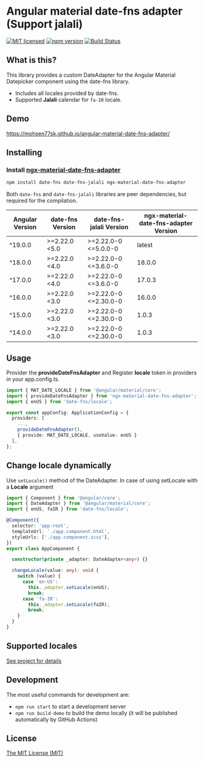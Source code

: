 # Angular material date-fns adapter (Support jalali)

[![MIT licensed](https://img.shields.io/badge/license-MIT-blue.svg)](LICENSE) [![npm version](https://badge.fury.io/js/ngx-material-date-fns-adapter.svg)](http://badge.fury.io/js/ngx-material-date-fns-adapter) [![Build Status](https://github.com/mohsen77sk/angular-material-date-fns-adapter/workflows/main/badge.svg)](https://github.com/mohsen77sk/angular-material-date-fns-adapter/actions)

## What is this?

This library provides a custom DateAdapter for the Angular Material Datepicker component using the date-fns library.

* Includes all locales provided by date-fns.
* Supported **Jalali** calendar for `fa-IR` locale.

## Demo

<https://mohsen77sk.github.io/angular-material-date-fns-adapter/>

## Installing

### Install [ngx-material-date-fns-adapter](https://www.npmjs.com/package/ngx-material-date-fns-adapter)

```sh
npm install date-fns date-fns-jalali ngx-material-date-fns-adapter
```

Both `date-fns` and `date-fns-jalali` libraries are peer dependencies, but required for the compilation.

| Angular Version | date-fns Version | date-fns-jalali Version | ngx-material-date-fns-adapter Version |
| --------------- | ---------------- | ----------------------- | ------------------------------------- |
| ^19.0.0         | >=2.22.0 <5.0    | >=2.22.0-0 <=5.0.0-0    | latest                                |
| ^18.0.0         | >=2.22.0 <4.0    | >=2.22.0-0 <=3.6.0-0    | 18.0.0                                |
| ^17.0.0         | >=2.22.0 <4.0    | >=2.22.0-0 <=3.6.0-0    | 17.0.3                                |
| ^16.0.0         | >=2.22.0 <3.0    | >=2.22.0-0 <=2.30.0-0   | 16.0.0                                |
| ^15.0.0         | >=2.22.0 <3.0    | >=2.22.0-0 <=2.30.0-0   | 1.0.3                                 |
| ^14.0.0         | >=2.22.0 <3.0    | >=2.22.0-0 <=2.30.0-0   | 1.0.3                                 |

## Usage

Provider the **provideDateFnsAdapter** and Register **locale** token in providers in your app.config.ts.

  ```typescript
  import { MAT_DATE_LOCALE } from '@angular/material/core';
  import { provideDateFnsAdapter } from 'ngx-material-date-fns-adapter';
  import { enUS } from 'date-fns/locale';

  export const appConfig: ApplicationConfig = {
    providers: [
      ...,
      provideDateFnsAdapter(),
      { provide: MAT_DATE_LOCALE, useValue: enUS }
    ],
  };
  ```

## Change locale dynamically

Use `setLocale()` method of the DateAdapter. In case of using setLocale with a **Locale** argument

```typescript
import { Component } from '@angular/core';
import { DateAdapter } from '@angular/material/core';
import { enUS, faIR } from 'date-fns/locale';

@Component({
  selector: 'app-root',
  templateUrl: './app.component.html',
  styleUrls: ['./app.component.scss'],
})
export class AppComponent {

  constructor(private _adapter: DateAdapter<any>) {}

  changeLocale(value: any): void {
    switch (value) {
      case 'en-US':
        this._adapter.setLocale(enUS);
        break;
      case 'fa-IR':
        this._adapter.setLocale(faIR);
        break;
    }
  }
}
```

## Supported locales

[See project for details](https://github.com/date-fns/date-fns/tree/main/src/locale)

## Development

The most useful commands for development are:

* `npm run start` to start a development server
* `npm run build-demo` to build the demo locally (it will be published automatically by GitHub Actions)

## License

[The MIT License (MIT)](LICENSE)
